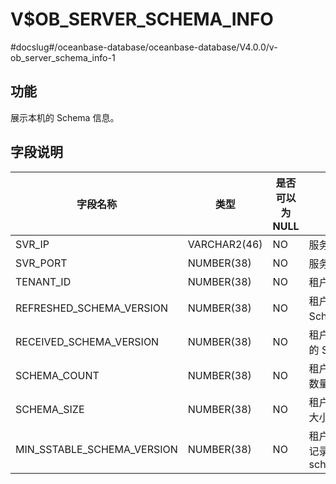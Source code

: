 V$OB_SERVER_SCHEMA_INFO 
============================================
#docslug#/oceanbase-database/oceanbase-database/V4.0.0/v-ob_server_schema_info-1


功能 
-----------

展示本机的 Schema 信息。

字段说明 
-------------



|            字段名称            |      类型      | 是否可以为 NULL |                描述                |
|----------------------------|--------------|------------|----------------------------------|
| SVR_IP                     | VARCHAR2(46) | NO         | 服务器 IP 地址                        |
| SVR_PORT                   | NUMBER(38)   | NO         | 服务器端口号                           |
| TENANT_ID                  | NUMBER(38)   | NO         | 租户 ID                            |
| REFRESHED_SCHEMA_VERSION   | NUMBER(38)   | NO         | 租户已刷新的 Schema 版本                 |
| RECEIVED_SCHEMA_VERSION    | NUMBER(38)   | NO         | 租户应该要刷新的 Schema 版本               |
| SCHEMA_COUNT               | NUMBER(38)   | NO         | 租户的 Schema 数量                    |
| SCHEMA_SIZE                | NUMBER(38)   | NO         | 租户的 Schema 大小                    |
| MIN_SSTABLE_SCHEMA_VERSION | NUMBER(38)   | NO         | 租户 Sstable 上记录的最小 schema_version |


